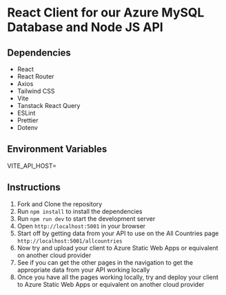 # React Client for our Azure MySQL Database and Node JS API

## Dependencies

- React
- React Router
- Axios
- Tailwind CSS
- Vite
- Tanstack React Query
- ESLint
- Prettier
- Dotenv

## Environment Variables

VITE_API_HOST=<REPLACE WITH YOUR LOCAL API>

## Instructions

1. Fork and Clone the repository
2. Run `npm install` to install the dependencies
3. Run `npm run dev` to start the development server
4. Open `http://localhost:5001` in your browser
5. Start off by getting data from your API to use on the All Countries page `http://localhost:5001/allcountries`
6. Now try and upload your client to Azure Static Web Apps or equivalent on another cloud provider
7. See if you can get the other pages in the navigation to get the appropriate data from your API working locally
8. Once you have all the pages working locally, try and deploy your client to Azure Static Web Apps or equivalent on another cloud provider
